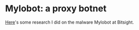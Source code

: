 # Mylobot: a proxy botnet

[Here](https://www.bitsight.com/blog/mylobot-investigating-proxy-botnet)'s some research I did on the malware Mylobot at Bitsight.
